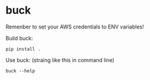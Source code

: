# buck

Remenber to set your AWS credentials to ENV variables!

Build buck:
```
pip install .
```

Use buck: (straing like this in command line)
```
buck --help
```


